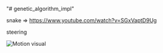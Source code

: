 "# genetic_algorithm_impl" 

snake => https://www.youtube.com/watch?v=SGxVaptD9Ug

steering

![Motion visual](https://i.gyazo.com/9ee2ad900a26100613e08b77b935d021.gif)
